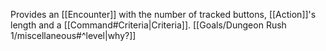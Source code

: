 Provides an [[Encounter]] with the number of tracked buttons, [[Action]]'s length and a [[Command#Criteria|Criteria]]. [[Goals/Dungeon Rush 1/miscellaneous#^level|why?]]

